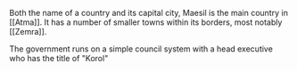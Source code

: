 Both the name of a country and its capital city, Maesil is the main country in [[Atma]]. It has a number of smaller towns within its borders, most notably [[Zemra]].

The government runs on a simple council system with a head executive who has the title of "Korol"